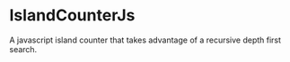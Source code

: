 # IslandCounterJs
A javascript island counter that takes advantage of a recursive depth first search.
